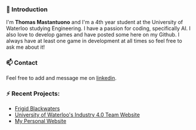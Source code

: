 ### 👋 Introduction
I'm <b>Thomas Mastantuono</b> and I'm a 4th year student at the University of Waterloo studying Engineering. I have a passion for coding, specifically AI. I also love to develop games and have posted some here on my Github. I always have at least one game in development at all times so feel free to ask me about it!

### 📫 Contact
Feel free to add and message me on [linkedin](https://www.linkedin.com/in/thomas-mastantuono/).

### ⚡ Recent Projects:
  * [Frigid Blackwaters](http://frigidblackwaters.com/)
  * [University of Waterloo's Industry 4.0 Team Website](https://github.com/industry4team/industry4team.github.io)
  * [My Personal Website](https://tmastant.github.io/)


<!--
**Tmastant/Tmastant** is a ✨ _special_ ✨ repository because its `README.md` (this file) appears on your GitHub profile.

Here are some ideas to get you started:

- 🔭 I’m currently working on ...
- 🌱 I’m currently learning ...
- 👯 I’m looking to collaborate on ...
- 🤔 I’m looking for help with ...
- 💬 Ask me about ...
- 📫 How to reach me: ...
- 😄 Pronouns: ...
- ⚡ Fun fact: ...
-->
